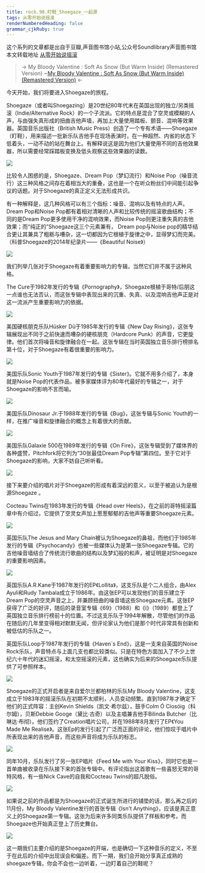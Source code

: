 ```yaml
---
title: rock.98.盯鞋_Shoegaze_一起源
tags: 从零开始说摇滚
renderNumberedHeading: false
grammar_cjkRuby: true
---
```


这个系列的文章都是出自于豆瓣,声音图书馆小站,公众号Soundlibrary声音图书馆
本文转载地址 [从零开始说摇滚](https://mp.weixin.qq.com/s?__biz=MzIwMDg0Mzc1NQ==&mid=2247491010&idx=2&sn=8b2db16350414068eb72775c2e8a1755&scene=19#wechat_redirect)

> -> My Bloody Valentine : Soft As Snow (But Warm Inside) (Remastered Version)
> ~[My Bloody Valentine : Soft As Snow (But Warm Inside) (Remastered Version)](https://music.163.com/song/media/outer/url?id=21251564) <-

今天开始，我们将要进入Shoegaze的旅程。

Shoegaze（或者叫Shoegazing）是20世纪80年代末在英国出现的独立/另类摇滚（Indie/Alternative Rock）的一个子流派。它的特点是混合了空灵或模糊的人声，与由强失真形成的扭曲吉他声墙，再加上大量使用踏板、颤音、混响等效果器。英国音乐出版社（British Music Press）创造了一个专有术语——Shoegaze（盯鞋），用来描述一批新乐队吉他手在现场表演时，在一种超然、内省的状态下低着头，一动不动的站在舞台上。有解释说这是因为他们大量使用不同的吉他效果器，所以需要经常踩踏板变换及低头观察这些效果器的读数。

![](https://raw.githubusercontent.com/OliverRen/olili_blog_img/master/rock.98.盯鞋_Shoegaze_一起源/1637416919101.jpg)

比较令人困惑的是，Shoegaze、Dream Pop（梦幻流行）和Noise Pop（噪音流行）这三种风格之间存在着相当大的重叠，这也是一个在听众粉丝们中间能引起争议的话题。对于Shoegaze的真正定义无法形成共识。

有一种解释是，这几种风格可以有三个指标：噪音、混响以及有特点的人声。Dream Pop和Noise Pop都有着相对清晰的人声和比较传统的摇滚歌曲结构；不同的是Dream Pop更多使用干净的混响效果，而Noise Pop则更注重失真的吉他效果；而“纯正的”Shoegaze这三个元素兼有， Dream pop与Noise pop的精华结合更让其兼具了粗粝与嘈杂，这一切都因为它根植于旋律之中，显得梦幻而完美。（科普Shoegaze的2014年纪录片——《Beautiful Noise》）

![](https://raw.githubusercontent.com/OliverRen/olili_blog_img/master/rock.98.盯鞋_Shoegaze_一起源/1637416919113.jpg)

我们列举几张对于Shoegaze有着重要影响力的专辑，当然它们并不属于这种风格。

The Cure于1982年发行的专辑《Pornography》，Shoegaze根植于哥特/后朋这一点谁也无法否认，而这张专辑中表现出来的沉重、失真、以及混响吉他声正是对这一流派产生重要影响力的依据。

![](https://raw.githubusercontent.com/OliverRen/olili_blog_img/master/rock.98.盯鞋_Shoegaze_一起源/1637416918959.jpg)

美国硬核朋克乐队Hüsker Dü于1985年发行的专辑《New Day Rising》，这张专辑展现出不同于之前快速而嘈杂的硬核朋克（Hardcore Punk）的声音，它更旋律。他们首次将噪音和旋律融合在一起。这张专辑在当时英国独立音乐排行榜排名第十位，对于Shoegaze有着很重要的影响力。

![](https://raw.githubusercontent.com/OliverRen/olili_blog_img/master/rock.98.盯鞋_Shoegaze_一起源/1637416918586.jpg)

美国乐队Sonic Youth于1987年发行的专辑《Sister》。它就不用多介绍了，本身就是Noise Pop的代表作品，被多家媒体评为80年代最好的专辑之一，对于Shoegaze的影响不言而喻。

![](https://raw.githubusercontent.com/OliverRen/olili_blog_img/master/rock.98.盯鞋_Shoegaze_一起源/1637416918965.jpg)

美国乐队Dinosaur Jr.于1988年发行的专辑《Bug》，这张专辑与Sonic Youth的一样，在推广噪音和旋律融合的概念上有着很大的贡献。

![](https://raw.githubusercontent.com/OliverRen/olili_blog_img/master/rock.98.盯鞋_Shoegaze_一起源/1637416918963.jpg)

美国乐队Galaxie 500在1989年发行的专辑《On Fire》，这张专辑受到了媒体界的各种盛赞，Pitchfork将它列为“30张最佳Dream Pop专辑”第四位。至于它对于Shoegaze的影响，大家不妨自己听听看。

![](https://raw.githubusercontent.com/OliverRen/olili_blog_img/master/rock.98.盯鞋_Shoegaze_一起源/1637416919092.jpg)

接下来要介绍的唱片对于Shoegaze的形成有着深远的意义，以至于被追认为是根源Shoegaze 。

Cocteau Twins在1983年发行的专辑《Head over Heels》，在之前的哥特摇滚篇章中有介绍过，它提供了空灵女声加上葱葱郁郁的吉他声等重要Shoegaze元素。

![](https://raw.githubusercontent.com/OliverRen/olili_blog_img/master/rock.98.盯鞋_Shoegaze_一起源/1637416918591.jpg)

英国乐队The Jesus and Mary Chain被认为Shoegaze的鼻祖，而他们于1985年发行的专辑《Psychocandy》也被一些媒体认为是第一张Shoegaze专辑。它的吉他噪音墙结合了传统流行歌曲的结构以及梦幻般的和声，被证明是对Shoegaze的重要影响因素。

![](https://raw.githubusercontent.com/OliverRen/olili_blog_img/master/rock.98.盯鞋_Shoegaze_一起源/1637416918961.jpg)

英国乐队A.R.Kane于1987年发行的EP《Lollita》，这支乐队是个二人组合，由Alex Ayuli和Rudy Tambala成立于1986年。由这张EP可以发现他们的音乐建立于Dream Pop的空灵声音之上，并兼顾扭曲的噪音墙这些Shoegaze元素。这张EP获得了广泛的好评，随后的录音室专辑《69》（1988）和《i》（1989）都登上了英国独立音乐排行榜前十的位置。不过这支乐队于1994年解散，尽管他们的作品在随后的几年里变得相对默默无闻，但评论家认为他们是那个时代非常具有创新和被低估的乐队之一。

英国乐队Loop于1987年发行的专辑《Haven\`s End》，这是一支来自英国的Noise Rock乐队，声音特点与上面几支也都比较类似。只是在特色方面加入了不少上世纪六十年代的迷幻摇滚，和太空摇滚的元素，这也确实为后来的Shoegaze乐队提供了可参照样本。

![](https://raw.githubusercontent.com/OliverRen/olili_blog_img/master/rock.98.盯鞋_Shoegaze_一起源/1637416919112.jpg)

Shoegaze的正式开启者是来自爱尔兰都柏林的乐队My Bloody Valentine，这支成立于1983年的摇滚乐队在初期不太顺利，人员变动频繁。直到1987年才确定下他们的正式阵容：主创Kevin Shields（凯文·希尔兹），鼓手Colm Ó Cíosóig（科尔姆），贝斯Debbie Googe（黛比·古奇）以及主唱兼吉他手Bilinda Butcher（比琳达·布彻）。他们签约了Creation唱片公司，并在1988年8月发行了EP《You Made Me Realise》。这张Ep的发行引起了广泛而正面的评论，他们惊叹于唱片中所表现出来的吉他声音，而这些声音将成为乐队的标志。

![](https://raw.githubusercontent.com/OliverRen/olili_blog_img/master/rock.98.盯鞋_Shoegaze_一起源/1637416918964.jpg)

同年10月，乐队发行了另一张EP唱片《Feed Me with Your Kiss》，同时它也是一首单曲被收录在乐队接下来的首张专辑中。有评论指出这首歌有一些喜怒无常的哥特风格，有一些Nick Cave的自我和Cocteau Twins的超凡脱俗。

![](https://raw.githubusercontent.com/OliverRen/olili_blog_img/master/rock.98.盯鞋_Shoegaze_一起源/1637416919100.jpg)

如果说之前的作品都是为Shoegaze的正式诞生所进行的铺垫的话，那么再之后的11月份，My Bloody Valentine发行的首张专辑《Isn't Anything》，应该是真正意义上的Shoegaze第一专辑。这张为后来许多同类乐队提供了样板和参考。而Shoegaze也开始真正登上了历史舞台。

![](https://raw.githubusercontent.com/OliverRen/olili_blog_img/master/rock.98.盯鞋_Shoegaze_一起源/1637416918962.jpg)

这一期我们主要介绍的是Shoegaze的开端，也是确切一下这种音乐的定义，不至于在此后的介绍中出现误会和偏差。而下一期，我们会开始分享真正成熟的shoegaze专辑，你会不会也一边听着，一边盯着自己的鞋呢？